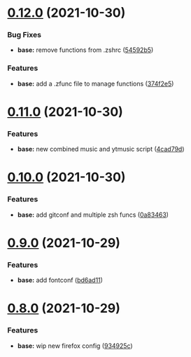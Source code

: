 # [0.12.0](https://github.com/umgbhalla/dotstow/compare/v0.11.0...v0.12.0) (2021-10-30)


### Bug Fixes

* **base:** remove functions from .zshrc ([54592b5](https://github.com/umgbhalla/dotstow/commit/54592b52261625280a86edacdc6216e64365eb4f))


### Features

* **base:** add a .zfunc file to manage functions ([374f2e5](https://github.com/umgbhalla/dotstow/commit/374f2e503b0831c5d27474b98b766079bf5d284b))



# [0.11.0](https://github.com/umgbhalla/dotstow/compare/v0.10.0...v0.11.0) (2021-10-30)


### Features

* **base:** new combined music and ytmusic script ([4cad79d](https://github.com/umgbhalla/dotstow/commit/4cad79d53a2fc08eee7ed7c09cb21c4e3d68eedd))



# [0.10.0](https://github.com/umgbhalla/dotstow/compare/v0.9.0...v0.10.0) (2021-10-30)


### Features

* **base:** add gitconf and multiple zsh funcs ([0a83463](https://github.com/umgbhalla/dotstow/commit/0a834634308639f754e444235f6e680e7f3b3266))



# [0.9.0](https://github.com/umgbhalla/dotstow/compare/v0.8.0...v0.9.0) (2021-10-29)


### Features

* **base:** add fontconf ([bd6ad11](https://github.com/umgbhalla/dotstow/commit/bd6ad11acde9ee1ee8be139672e23fe072cda294))



# [0.8.0](https://github.com/umgbhalla/dotstow/compare/v0.7.2...v0.8.0) (2021-10-29)


### Features

* **base:** wip new firefox config ([934925c](https://github.com/umgbhalla/dotstow/commit/934925cb3ac7450f20a5219fd11683cbe0f26fdc))



